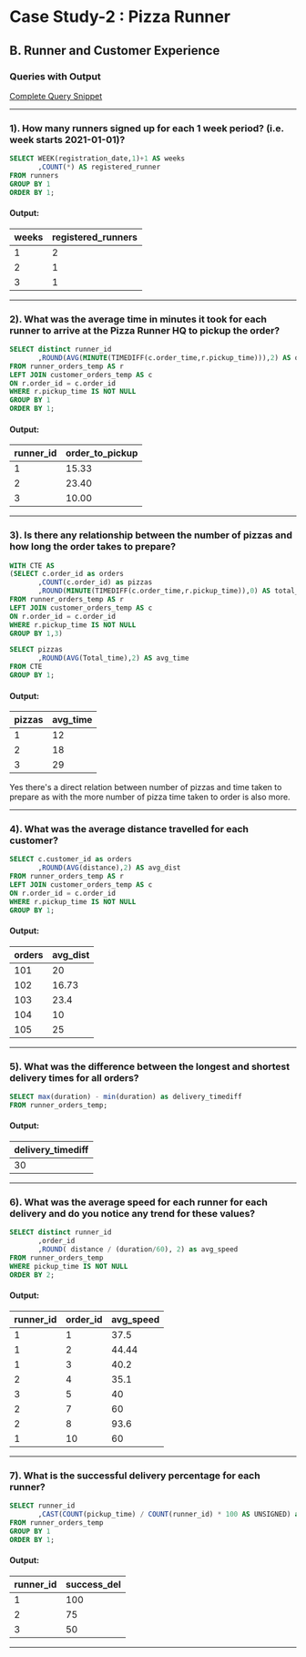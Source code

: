 # Case Study-2 : Pizza Runner

## B. Runner and Customer Experience

### Queries with Output

[Complete Query Snippet](https://github.com/Mahima012/8-Week-SQL-Challenge/blob/main/Case%20Study%20%232%20%3A%20Pizza%20Runner/Pizza%20Runner.sql)

***
### 1). How many runners signed up for each 1 week period? (i.e. week starts 2021-01-01)?

````sql
SELECT WEEK(registration_date,1)+1 AS weeks
       ,COUNT(*) AS registered_runner
FROM runners
GROUP BY 1
ORDER BY 1;
````

#### Output:
| weeks | registered_runners |
|-------|--------------------|
| 1     | 2                  |
| 2     | 1                  |
| 3     | 1                  |

***
### 2). What was the average time in minutes it took for each runner to arrive at the Pizza Runner HQ to pickup the order?

````sql
SELECT distinct runner_id
       ,ROUND(AVG(MINUTE(TIMEDIFF(c.order_time,r.pickup_time))),2) AS order_to_pickup
FROM runner_orders_temp AS r
LEFT JOIN customer_orders_temp AS c
ON r.order_id = c.order_id
WHERE r.pickup_time IS NOT NULL
GROUP BY 1
ORDER BY 1;
````

#### Output:
| runner_id | order_to_pickup |
|-----------|------------------|
| 1         | 15.33            |
| 2         | 23.40            |
| 3         | 10.00            |

***
### 3). Is there any relationship between the number of pizzas and how long the order takes to prepare?

````sql
WITH CTE AS
(SELECT c.order_id as orders
       ,COUNT(c.order_id) as pizzas
       ,ROUND(MINUTE(TIMEDIFF(c.order_time,r.pickup_time)),0) AS total_time
FROM runner_orders_temp AS r
LEFT JOIN customer_orders_temp AS c
ON r.order_id = c.order_id
WHERE r.pickup_time IS NOT NULL
GROUP BY 1,3)

SELECT pizzas
       ,ROUND(AVG(Total_time),2) AS avg_time
FROM CTE 
GROUP BY 1;
````

#### Output:
| pizzas | avg_time |
|--------|----------|
| 1      | 12       |
| 2      | 18       |
| 3      | 29       |

Yes there's a direct relation between number of pizzas and time taken to prepare as with the more
number of pizza time taken to order is also more.

***
### 4). What was the average distance travelled for each customer?

````sql
SELECT c.customer_id as orders
       ,ROUND(AVG(distance),2) AS avg_dist
FROM runner_orders_temp AS r
LEFT JOIN customer_orders_temp AS c
ON r.order_id = c.order_id
WHERE r.pickup_time IS NOT NULL
GROUP BY 1;
````

#### Output:
| orders | avg_dist |
|--------|----------|
| 101    | 20       |
| 102    | 16.73    |
| 103    | 23.4     |
| 104    | 10       |
| 105    | 25       |

***
### 5). What was the difference between the longest and shortest delivery times for all orders?

````sql
SELECT max(duration) - min(duration) as delivery_timediff
FROM runner_orders_temp;
````

#### Output:
| delivery_timediff |
|-------------------|
| 30                |

***
### 6). What was the average speed for each runner for each delivery and do you notice any trend for these values?

````sql
SELECT distinct runner_id
       ,order_id
	   ,ROUND( distance / (duration/60), 2) as avg_speed
FROM runner_orders_temp
WHERE pickup_time IS NOT NULL
ORDER BY 2;
````

#### Output:
| runner_id | order_id | avg_speed |
|-----------|----------|-----------|
| 1         | 1        | 37.5      |
| 1         | 2        | 44.44     |
| 1         | 3        | 40.2      |
| 2         | 4        | 35.1      |
| 3         | 5        | 40        |
| 2         | 7        | 60        |
| 2         | 8        | 93.6      |
| 1         | 10       | 60        |


***
### 7). What is the successful delivery percentage for each runner?

````sql
SELECT runner_id
	   ,CAST(COUNT(pickup_time) / COUNT(runner_id) * 100 AS UNSIGNED) as success_del
FROM runner_orders_temp
GROUP BY 1
ORDER BY 1;
````

#### Output:
| runner_id | success_del |
|-----------|-------------|
| 1         | 100         |
| 2         | 75          |
| 3         | 50          |

***
